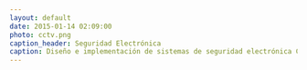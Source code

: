 ```yaml
---
layout: default
date: 2015-01-14 02:09:00
photo: cctv.png
caption_header: Seguridad Electrónica 
caption: Diseño e implementación de sistemas de seguridad electrónica CCTV y control de acceso, para garantizar el control y supervisión de los activos y patrimonios de nuestros clientes 
---
```

